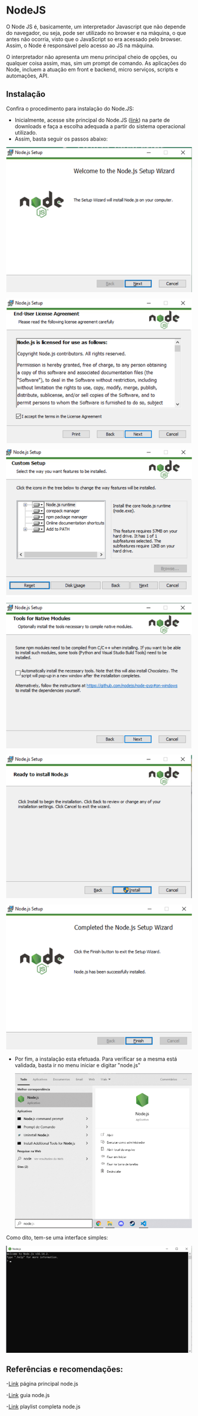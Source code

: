 # NodeJS

O Node JS é, basicamente, um interpretador Javascript que não depende do navegador, ou seja, pode ser utilizado no browser e na máquina, o que antes não ocorria, visto que o JavaScript so era acessado pelo browser. Assim, o Node é responsável pelo acesso ao JS na máquina.

O interpretador não apresenta um menu principal cheio de opções, ou qualquer coisa assim, mas, sim um prompt de comando. As aplicações do Node, incluem a atuação em front e backend, micro serviços, scripts e automações, API.

## Instalação

Confira o procedimento para instalação do Node.JS:

- Inicialmente, acesse site principal do Node.JS ([link](https://nodejs.org/en/download/)) na parte de downloads e faça a escolha adequada a partir do sistema operacional utilizado.
- Assim, basta seguir os passos abaixo:

 ![pic](/IC2022/media/MediaNode/um.png)
 
 ![pic](/IC2022/media/MediaNode/dois.png)

 ![pic](/IC2022/media/MediaNode/tres.png)
 
 ![pic](/IC2022/media/MediaNode/quatro.png)
 
 ![pic](/IC2022/media/MediaNode/cinco.png)
 
 ![pic](/IC2022/media/MediaNode/seis.png)


- Por fim, a instalação esta efetuada. Para verificar se a mesma está validada, basta ir no menu iniciar e digitar "node.js"

  ![pic](/IC2022/media/MediaNode/sete.png)

Como dito, tem-se uma interface simples:

  ![pic](/IC2022/media/MediaNode/oito.png)

## Referências e recomendações:


-[Link](https://nodejs.dev/) página principal node.js

-[Link](https://nodejs.org/en/docs/guides/) guia node.js

-[Link](https://www.youtube.com/watch?v=LLqq6FemMNQ&list=PLJ_KhUnlXUPtbtLwaxxUxHqvcNQndmI4B&ab_channel=VictorLima-GuiadoProgramador) playlist completa node.js
